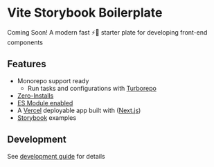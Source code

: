 # Vite Storybook Boilerplate

Coming Soon! A modern fast ⚡💨 starter plate for developing front-end components

## Features

- Monorepo support ready
    - Run tasks and configurations with [Turborepo](https://turbo.build/repo)
- [Zero-Installs](https://yarnpkg.com/features/zero-installs)
- [ES Module enabled](https://nodejs.org/api/esm.html#enabling)
- A [Vercel](https://vercel.com/) deployable app built with ([Next.js](https://nextjs.org/))
- [Storybook](https://storybook.js.org) examples

## Development

See [development guide](DEVELOPMENT.md) for details
